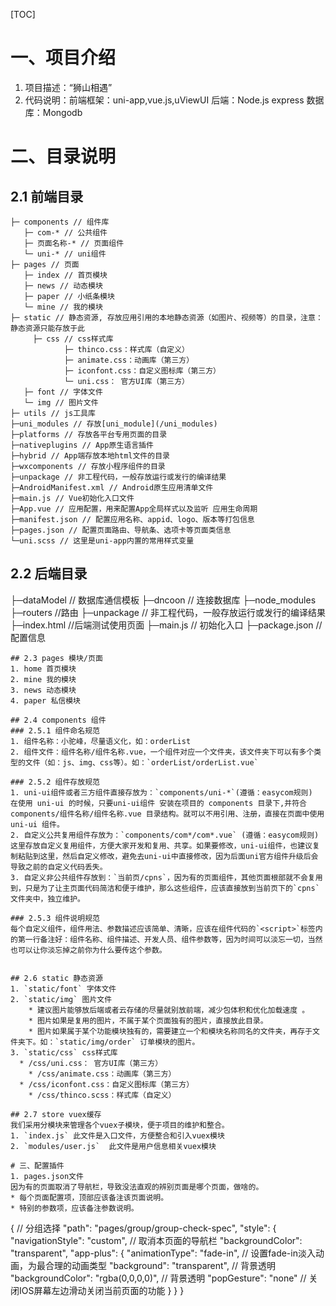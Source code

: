 [TOC]
# 一、项目介绍
1. 项目描述：“狮山相遇”
2. 代码说明：前端框架：uni-app,vue.js,uViewUI 后端：Node.js express 数据库：Mongodb  
# 二、目录说明
## 2.1 前端目录
```
├─ components // 组件库
   ├─ com-* // 公共组件
   ├─ 页面名称-* // 页面组件
   └─ uni-* // uni组件
├─ pages // 页面
   ├─ index // 首页模块
   ├─ news // 动态模块 
   ├─ paper // 小纸条模块
   └─ mine // 我的模块
├─ static // 静态资源, 存放应用引用的本地静态资源（如图片、视频等）的目录，注意：静态资源只能存放于此
	 ├─ css // css样式库
			├─ thinco.css：样式库（自定义）
			├─ animate.css：动画库（第三方）
			├─ iconfont.css：自定义图标库（第三方）
			└─ uni.css： 官方UI库（第三方）
   ├─ font // 字体文件
   └─ img // 图片文件
├─ utils // js工具库
├─uni_modules // 存放[uni_module](/uni_modules)
├─platforms // 存放各平台专用页面的目录
├─nativeplugins // App原生语言插件
├─hybrid // App端存放本地html文件的目录
├─wxcomponents // 存放小程序组件的目录
├─unpackage // 非工程代码，一般存放运行或发行的编译结果
├─AndroidManifest.xml // Android原生应用清单文件
├─main.js // Vue初始化入口文件
├─App.vue // 应用配置，用来配置App全局样式以及监听 应用生命周期
├─manifest.json // 配置应用名称、appid、logo、版本等打包信息
├─pages.json // 配置页面路由、导航条、选项卡等页面类信息
└─uni.scss // 这里是uni-app内置的常用样式变量 
```
## 2.2 后端目录
├─dataModel // 数据库通信模板
├─dncoon // 连接数据库
├─node_modules
├─routers //路由
├─unpackage // 非工程代码，一般存放运行或发行的编译结果
├─index.html //后端测试使用页面
├─main.js // 初始化入口
├─package.json // 配置信息
```
## 2.3 pages 模块/页面
1. home 首页模块
2. mine 我的模块
3. news 动态模块
4. paper 私信模块

## 2.4 components 组件
### 2.5.1 组件命名规范
1. 组件名称：小驼峰，尽量语义化，如：orderList
2. 组件文件：组件名称/组件名称.vue，一个组件对应一个文件夹，该文件夹下可以有多个类型的文件（如：js、img、css等）。如：`orderList/orderList.vue`

### 2.5.2 组件存放规范
1. uni-ui组件或者三方组件直接存放为：`components/uni-*`(遵循：easycom规则)  
在使用 uni-ui 的时候，只要uni-ui组件 安装在项目的 components 目录下,并符合 components/组件名称/组件名称.vue 目录结构。就可以不用引用、注册，直接在页面中使用 uni-ui 组件。
2. 自定义公共复用组件存放为：`components/com*/com*.vue` (遵循：easycom规则)   
这里存放自定义复用组件，方便大家开发和复用、共享。如果要修改，uni-ui组件，也建议复制粘贴到这里，然后自定义修改，避免去uni-ui中直接修改，因为后面uni官方组件升级后会导致之前的自定义代码丢失。
3. 自定义非公共组件存放到：`当前页/cpns`，因为有的页面组件，其他页面根部就不会复用到，只是为了让主页面代码简洁和便于维护，那么这些组件，应该直接放到当前页下的`cpns`文件夹中，独立维护。

### 2.5.3 组件说明规范
每个自定义组件，组件用法、参数描述应该简单、清晰，应该在组件代码的`<script>`标签内的第一行备注好：组件名称、组件描述、开发人员、组件参数等，因为时间可以淡忘一切，当然也可以让你淡忘掉之前你为什么要传这个参数。
```
<script>
	/*
	 * LoadMore 加载更多
	 * @description 用于列表中，做滚动加载使用，展示 loading 的各种状态
	 * @author 杰伦
	 * @property {String} status = [more|loading|noMore] loading 的状态
	 * 	@value more loading 前
	 * 	@value loading loading 中
	 * 	@value noMore 没有更多了
	 * @property {Number} iconSize 指定图标大小
	 */
</script>
```

## 2.6 static 静态资源
1. `static/font` 字体文件
2. `static/img` 图片文件
	* 建议图片能够放后端或者云存储的尽量就别放前端，减少包体积和优化加载速度 。
	* 图片如果是复用的图片，不属于某个页面独有的图片，直接放此目录。
	* 图片如果属于某个功能模块独有的，需要建立一个和模块名称同名的文件夹，再存于文件夹下。如：`static/img/order` 订单模块的图片。
3. `static/css` css样式库
  * /css/uni.css： 官方UI库（第三方）
	* /css/animate.css：动画库（第三方）
  * /css/iconfont.css：自定义图标库（第三方）
	* /css/thinco.scss：样式库（自定义）

## 2.7 store vuex缓存
我们采用分模块来管理各个vuex子模块，便于项目的维护和整合。
1. `index.js` 此文件是入口文件，方便整合和引入vuex模块
2. `modules/user.js`  此文件是用户信息相关vuex模块

# 三、配置插件
1. pages.json文件
因为有的页面取消了导航栏，导致没法直观的辨别页面是哪个页面，做啥的。
* 每个页面配置项，顶部应该备注该页面说明。
* 特别的参数项，应该备注参数说明。
```
{	// 分组选择
	"path": "pages/group/group-check-spec",
	"style": {
		"navigationStyle": "custom",  // 取消本页面的导航栏
		"backgroundColor": "transparent",
		"app-plus": {
			"animationType": "fade-in", // 设置fade-in淡入动画，为最合理的动画类型
			"background": "transparent", // 背景透明
			"backgroundColor": "rgba(0,0,0,0)", // 背景透明
			"popGesture": "none" // 关闭IOS屏幕左边滑动关闭当前页面的功能
		}
	}
}
```
